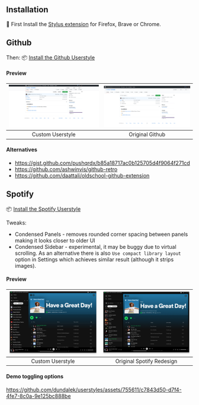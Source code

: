 
## Installation

🎨 First Install the [Stylus extension](https://github.com/openstyles/stylus#releases) for Firefox, Brave or Chrome.

## Github


Then: 📦 [Install the Github Userstyle](https://raw.githubusercontent.com/dundalek/userstyles/master/styles/github.user.css)

#### Preview

| ![Custom Github](doc/img/github-custom.png) | ![Original Github](doc/img/github-original.png) |
|:-:|:-:|
| Custom Userstyle | Original Github |

#### Alternatives

- https://gist.github.com/pushqrdx/b85a18717ac0b125705d4f9064f271cd
- https://github.com/ashwinvis/github-retro
- https://github.com/daattali/oldschool-github-extension

## Spotify

📦 [Install the Spotify Userstyle](https://raw.githubusercontent.com/dundalek/userstyles/master/styles/spotify.user.css)

Tweaks:
- Condensed Panels - removes rounded corner spacing between panels making it looks closer to older UI
- Condensed Sidebar - experimental, it may be buggy due to virtual scrolling. As an alternative there is also `Use compact library layout` option in Settings which achieves similar result (although it strips images).

#### Preview

| ![Custom Spotify](doc/img/spotify-custom.png) | ![Original Spotify](doc/img/spotify-original.png) |
|:-:|:-:|
| Custom Userstyle | Original Spotify Redesign |

#### Demo toggling options

https://github.com/dundalek/userstyles/assets/755611/c7843d50-d7f4-4fe7-8c0a-9e125bc888be

